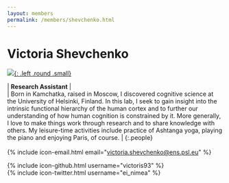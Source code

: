 ```yaml
---
layout: members
permalink: /members/shevchenko.html
---
```

# Victoria Shevchenko
[![]({{site.baseurl}}/images/Shevchenko.jpg){: .left .round .small}](/members/shevchenko.html)

| **Research Assistant** |  
| Born in Kamchatka, raised in Moscow, I discovered cognitive science at the University of Helsinki, Finland. In this lab, I seek to gain insight into the intrinsic functional hierarchy of the human cortex and to further our understanding of how human cognition is constrained by it. More generally, I love to make things work through research and to share knowledge with others. My leisure-time activities include practice of Ashtanga yoga, playing the piano and enjoying Paris, of course. | 
{:.people} 
<br/> 
<br/> 
{% include icon-email.html email="victoria.shevchenko@ens.psl.eu" %}  
<!-- {% include icon-webpage.html link="" %}   -->
<!-- {% include icon-googlescholar.html id="" %}   -->
{% include icon-github.html username="victoris93" %}  
{% include icon-twitter.html username="ei_nimea" %}  
